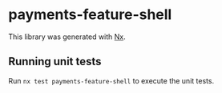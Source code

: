 # payments-feature-shell

This library was generated with [Nx](https://nx.dev).

## Running unit tests

Run `nx test payments-feature-shell` to execute the unit tests.
